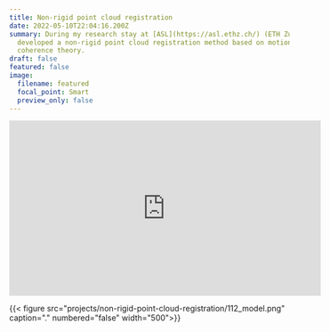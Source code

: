 ```yaml
---
title: Non-rigid point cloud registration
date: 2022-05-10T22:04:16.200Z
summary: During my research stay at [ASL](https://asl.ethz.ch/) (ETH Zurich) I
  developed a non-rigid point cloud registration method based on motion
  coherence theory.
draft: false
featured: false
image:
  filename: featured
  focal_point: Smart
  preview_only: false
---
```



<div align="center">
<iframe width="560" height="315" src="https://www.youtube-nocookie.com/embed/ZsPw2voKi10" title="YouTube video player" frameborder="0" allow="accelerometer; autoplay; clipboard-write; encrypted-media; gyroscope; picture-in-picture" allowfullscreen></iframe>
</div>

{{< figure src="projects/non-rigid-point-cloud-registration/112_model.png" caption="." numbered="false" width="500">}}
